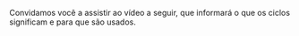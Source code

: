 Convidamos você a assistir ao vídeo a seguir, que informará o que os ciclos significam e para que são usados.